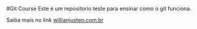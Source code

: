 #Git Course
Este é um repositorio teste para ensinar como o git funciona.

Saiba mais no link [willianjusten.com.br](http://willianjusten.con.br )


